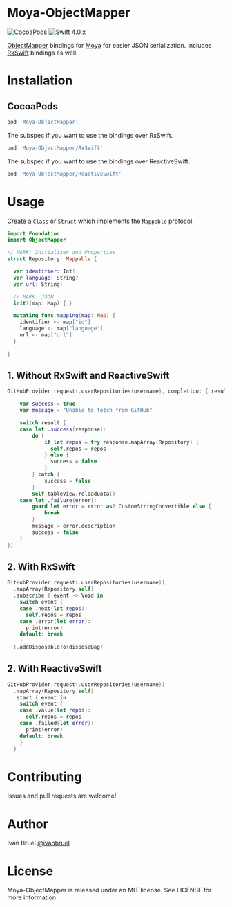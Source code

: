 Moya-ObjectMapper
============
[![CocoaPods](https://img.shields.io/cocoapods/v/Moya-ObjectMapper.svg)](https://github.com/ivanbruel/Moya-ObjectMapper)
![Swift 4.0.x](https://img.shields.io/badge/Swift-4.0.x-orange.svg)

[ObjectMapper](https://github.com/Hearst-DD/ObjectMapper) bindings for
[Moya](https://github.com/Moya/Moya) for easier JSON serialization.
Includes [RxSwift](https://github.com/ReactiveX/RxSwift/) bindings as well.

# Installation

## CocoaPods

```ruby
pod 'Moya-ObjectMapper'
```

The subspec if you want to use the bindings over RxSwift.

```ruby
pod 'Moya-ObjectMapper/RxSwift'
```

The subspec if you want to use the bindings over ReactiveSwift.

```ruby
pod 'Moya-ObjectMapper/ReactiveSwift'
```

# Usage

Create a `Class` or `Struct` which implements the `Mappable` protocol.

```swift
import Foundation
import ObjectMapper

// MARK: Initializer and Properties
struct Repository: Mappable {

  var identifier: Int!
  var language: String?
  var url: String!

  // MARK: JSON
  init?(map: Map) { }

  mutating func mapping(map: Map) {
    identifier <- map["id"]
    language <- map["language"]
    url <- map["url"]
  }

}
```

## 1. Without RxSwift and ReactiveSwift


```swift
GitHubProvider.request(.userRepositories(username), completion: { result in

    var success = true
    var message = "Unable to fetch from GitHub"

    switch result {
    case let .success(response):
        do {
            if let repos = try response.mapArray(Repository) {
              self.repos = repos
            } else {
              success = false
            }
        } catch {
            success = false
        }
        self.tableView.reloadData()
    case let .failure(error):
        guard let error = error as? CustomStringConvertible else {
            break
        }
        message = error.description
        success = false
    }
})

```

## 2. With RxSwift

```swift
GitHubProvider.request(.userRepositories(username))
  .mapArray(Repository.self)
  .subscribe { event -> Void in
    switch event {
    case .next(let repos):
      self.repos = repos
    case .error(let error):
      print(error)
    default: break
    }
  }.addDisposableTo(disposeBag)
```


## 2. With ReactiveSwift

```swift
GitHubProvider.request(.userRepositories(username))
  .mapArray(Repository.self)
  .start { event in
    switch event {
    case .value(let repos):
      self.repos = repos
    case .failed(let error):
      print(error)
    default: break
    }
  }
```

# Contributing

Issues and pull requests are welcome!

# Author

Ivan Bruel [@ivanbruel](https://twitter.com/ivanbruel)

# License

Moya-ObjectMapper is released under an MIT license. See LICENSE for more information.
